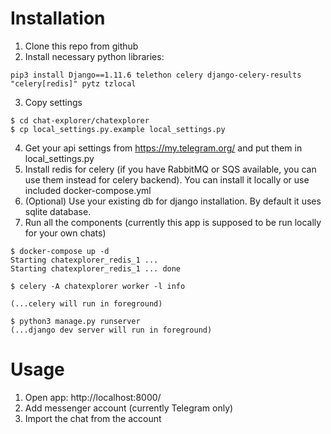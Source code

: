 # Installation

1. Clone this repo from github
2. Install necessary python libraries:
```
pip3 install Django==1.11.6 telethon celery django-celery-results "celery[redis]" pytz tzlocal
```
3. Copy settings
```
$ cd chat-explorer/chatexplorer
$ cp local_settings.py.example local_settings.py
```
4. Get your api settings from https://my.telegram.org/ and put them in local_settings.py
5. Install redis for celery (if you have RabbitMQ or SQS available, you can use them instead for celery backend). You can install it locally or use included docker-compose.yml
6. (Optional) Use your existing db for django installation. By default it uses sqlite database.
7. Run all the components (currently this app is supposed to be run locally for your own chats)
```
$ docker-compose up -d
Starting chatexplorer_redis_1 ...
Starting chatexplorer_redis_1 ... done

$ celery -A chatexplorer worker -l info

(...celery will run in foreground)

$ python3 manage.py runserver
(...django dev server will run in foreground)
```

# Usage

1. Open app: http://localhost:8000/
2. Add messenger account (currently Telegram only)
3. Import the chat from the account
